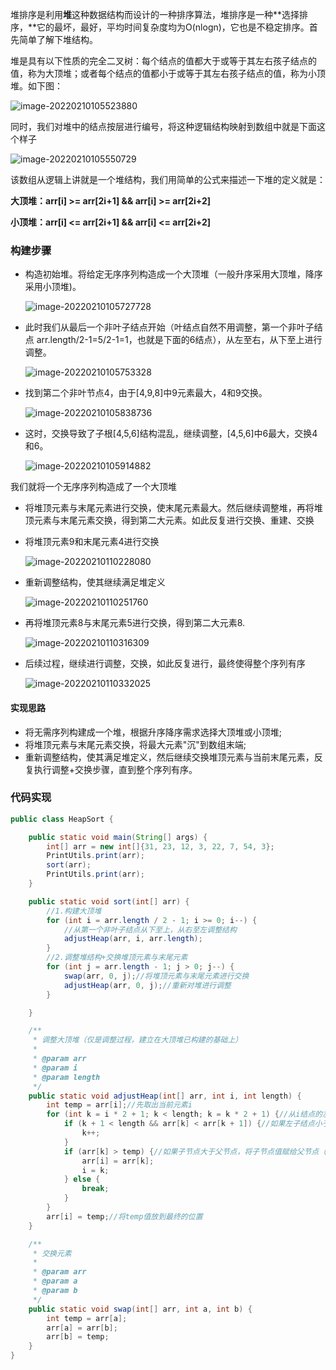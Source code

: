 堆排序是利用**堆**这种数据结构而设计的一种排序算法，堆排序是一种**选择排序，**它的最坏，最好，平均时间复杂度均为O(nlogn)，它也是不稳定排序。首先简单了解下堆结构。

堆是具有以下性质的完全二叉树：每个结点的值都大于或等于其左右孩子结点的值，称为大顶堆；或者每个结点的值都小于或等于其左右孩子结点的值，称为小顶堆。如下图：

![image-20220210105523880](https://images-1258301517.cos.ap-nanjing.myqcloud.com/images/202202101055839.png)

同时，我们对堆中的结点按层进行编号，将这种逻辑结构映射到数组中就是下面这个样子

![image-20220210105550729](https://images-1258301517.cos.ap-nanjing.myqcloud.com/images/202202101055753.png)

该数组从逻辑上讲就是一个堆结构，我们用简单的公式来描述一下堆的定义就是：

**大顶堆：arr[i] >= arr[2i+1] && arr[i] >= arr[2i+2]**

**小顶堆：arr[i] <= arr[2i+1] && arr[i] <= arr[2i+2]**

### 构建步骤

- 构造初始堆。将给定无序序列构造成一个大顶堆（一般升序采用大顶堆，降序采用小顶堆)。

  ![image-20220210105727728](https://images-1258301517.cos.ap-nanjing.myqcloud.com/images/202202101057753.png)

- 此时我们从最后一个非叶子结点开始（叶结点自然不用调整，第一个非叶子结点 arr.length/2-1=5/2-1=1，也就是下面的6结点），从左至右，从下至上进行调整。

  ![image-20220210105753328](https://images-1258301517.cos.ap-nanjing.myqcloud.com/images/202202101057356.png)

- 找到第二个非叶节点4，由于[4,9,8]中9元素最大，4和9交换。

  ![image-20220210105838736](https://images-1258301517.cos.ap-nanjing.myqcloud.com/images/202202101058766.png)

- 这时，交换导致了子根[4,5,6]结构混乱，继续调整，[4,5,6]中6最大，交换4和6。

  ![image-20220210105914882](https://images-1258301517.cos.ap-nanjing.myqcloud.com/images/202202101059912.png)

我们就将一个无序序列构造成了一个大顶堆

- 将堆顶元素与末尾元素进行交换，使末尾元素最大。然后继续调整堆，再将堆顶元素与末尾元素交换，得到第二大元素。如此反复进行交换、重建、交换

- 将堆顶元素9和末尾元素4进行交换

  ![image-20220210110228080](https://images-1258301517.cos.ap-nanjing.myqcloud.com/images/202202101102109.png)

- 重新调整结构，使其继续满足堆定义

  ![image-20220210110251760](https://images-1258301517.cos.ap-nanjing.myqcloud.com/images/202202101102789.png)

- 再将堆顶元素8与末尾元素5进行交换，得到第二大元素8.

  ![image-20220210110316309](https://images-1258301517.cos.ap-nanjing.myqcloud.com/images/202202101103338.png)

- 后续过程，继续进行调整，交换，如此反复进行，最终使得整个序列有序

  ![image-20220210110332025](https://images-1258301517.cos.ap-nanjing.myqcloud.com/images/202202101103055.png)

#### 实现思路

- 将无需序列构建成一个堆，根据升序降序需求选择大顶堆或小顶堆;
- 将堆顶元素与末尾元素交换，将最大元素"沉"到数组末端;
- 重新调整结构，使其满足堆定义，然后继续交换堆顶元素与当前末尾元素，反复执行调整+交换步骤，直到整个序列有序。

### 代码实现

```java
public class HeapSort {

    public static void main(String[] args) {
        int[] arr = new int[]{31, 23, 12, 3, 22, 7, 54, 3};
        PrintUtils.print(arr);
        sort(arr);
        PrintUtils.print(arr);
    }

    public static void sort(int[] arr) {
        //1.构建大顶堆
        for (int i = arr.length / 2 - 1; i >= 0; i--) {
            //从第一个非叶子结点从下至上，从右至左调整结构
            adjustHeap(arr, i, arr.length);
        }
        //2.调整堆结构+交换堆顶元素与末尾元素
        for (int j = arr.length - 1; j > 0; j--) {
            swap(arr, 0, j);//将堆顶元素与末尾元素进行交换
            adjustHeap(arr, 0, j);//重新对堆进行调整
        }

    }

    /**
     * 调整大顶堆（仅是调整过程，建立在大顶堆已构建的基础上）
     *
     * @param arr
     * @param i
     * @param length
     */
    public static void adjustHeap(int[] arr, int i, int length) {
        int temp = arr[i];//先取出当前元素i
        for (int k = i * 2 + 1; k < length; k = k * 2 + 1) {//从i结点的左子结点开始，也就是2i+1处开始
            if (k + 1 < length && arr[k] < arr[k + 1]) {//如果左子结点小于右子结点，k指向右子结点
                k++;
            }
            if (arr[k] > temp) {//如果子节点大于父节点，将子节点值赋给父节点（不用进行交换）
                arr[i] = arr[k];
                i = k;
            } else {
                break;
            }
        }
        arr[i] = temp;//将temp值放到最终的位置
    }

    /**
     * 交换元素
     *
     * @param arr
     * @param a
     * @param b
     */
    public static void swap(int[] arr, int a, int b) {
        int temp = arr[a];
        arr[a] = arr[b];
        arr[b] = temp;
    }
}
```